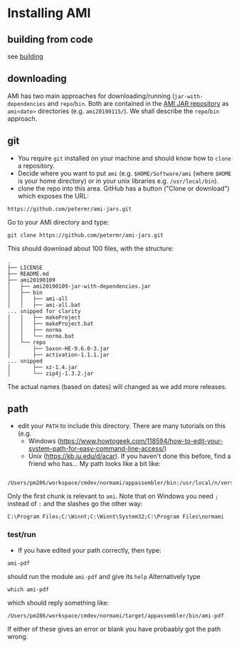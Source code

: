# Installing AMI

## building from code
see [building](INSTALL.md)

## downloading
AMI has two main approaches for downloading/running (`jar-with-dependencies` and `repo`/`bin`. Both are contained in the [AMI JAR repository](http://github.com/petermr/ami-jars) as `ami<date>` directories (e.g. `ami20190115/`). We shall describe the `repo`/`bin` approach.

## git
 * You require `git` installed on your machine and should know how to `clone` a repository. 
 * Decide where you want to put `ami` (e.g. `$HOME/Software/ami` (where `$HOME` is your home directory) or in your unix libraries e.g. `/usr/local/bin`).
 * clone the repo into this area. GitHub has a button ("Clone or download") which exposes the URL:
 ```
 https://github.com/petermr/ami-jars.git
 ```
Go to your AMI directory and type:
```
git clone https://github.com/petermr/ami-jars.git
```
This should download about 100 files, with the structure:
```
.
├── LICENSE
├── README.md
├── ami20190109
│   ├── ami20190109-jar-with-dependencies.jar
│   ├── bin
│   │   ├── ami-all
│   │   ├── ami-all.bat
... snipped for clarity
│   │   ├── makeProject
│   │   ├── makeProject.bat
│   │   ├── norma
│   │   └── norma.bat
│   └── repo
│       ├── Saxon-HE-9.6.0-3.jar
│       ├── activation-1.1.1.jar
... snipped
│       ├── xz-1.4.jar
│       └── zip4j-1.3.2.jar
```
The actual names (based on dates) will changed as we add more releases.

## path
 * edit your `PATH` to include this directory. There are many tutorials on this (e.g. 
   - Windows (https://www.howtogeek.com/118594/how-to-edit-your-system-path-for-easy-command-line-access/)
   - Unix (https://kb.iu.edu/d/acar).
   If you haven't done this before, find a friend who has...
   My path looks like a bit like: 

```
  /Users/pm286/workspace/cmdev/normami/appassembler/bin:/usr/local/n/versions/node/6.2.1/bin:/usr/bin:/bin:/usr/sbin:/sbin:/usr/local/bin:/usr/bin/node:/opt/X11/bin:/bin:/usr/local/scala/bin:/usr/local/spark/bin
  ```
  Only the first chunk is relevant to `ami`. Note that on Windows you need `;` instead of `:` and the slashes go the other way:

```
C:\Program Files;C:\Winnt;C:\Winnt\System32;C:\Program Files\normami
```

### test/run 
 * If you have edited your path correctly, then type:
```
ami-pdf
```
should run the module `ami-pdf` and give its `help` Alternatively type 
```
which ami-pdf
```
which should reply something like:
```
/Users/pm286/workspace/cmdev/normami/target/appassembler/bin/ami-pdf
```
If either of these gives an error or blank you have probaably got the path wrong.



